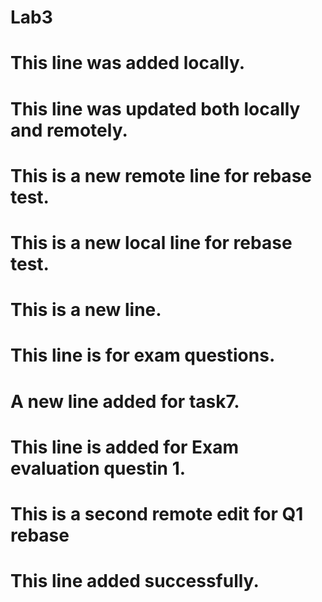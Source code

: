 # Lab3

# This line was added locally.


# This line was updated both locally and remotely.



# This is a new remote line for rebase test.

# This is a new local line for rebase test.

# This is a new line.

# This line is for exam questions.

# A new line added for task7.
# This line is added for Exam evaluation questin 1.
# This is a second remote edit for Q1 rebase

# This line added successfully.